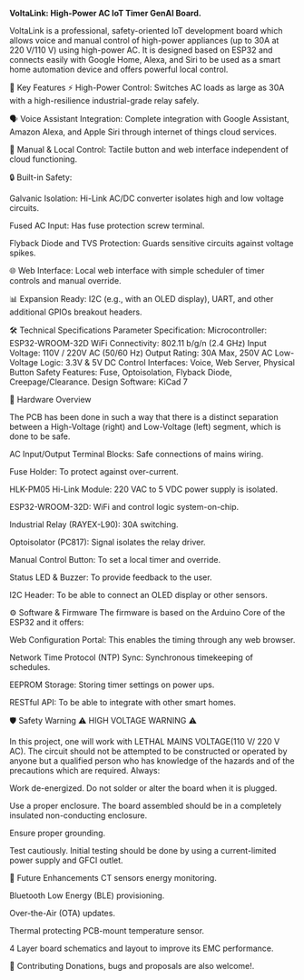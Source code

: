**VoltaLink: High-Power AC IoT Timer GenAI Board.**

VoltaLink is a professional, safety-oriented IoT development board which allows voice and manual control of high-power appliances (up to 30A at 220 V/110 V) using high-power AC. It is designed based on ESP32 and connects easily with Google Home, Alexa, and Siri to be used as a smart home automation device and offers powerful local control.

🚀 Key Features
⚡ High-Power Control: Switches AC loads as large as 30A with a high-resilience industrial-grade relay safely.

🗣️ Voice Assistant Integration: Complete integration with Google Assistant, Amazon Alexa, and Apple Siri through internet of things cloud services.

🤖 Manual & Local Control: Tactile button and web interface independent of cloud functioning.

🔒 Built-in Safety:

Galvanic Isolation: Hi-Link AC/DC converter isolates high and low voltage circuits.

Fused AC Input: Has fuse protection screw terminal.

Flyback Diode and TVS Protection: Guards sensitive circuits against voltage spikes.

🌐 Web Interface: Local web interface with simple scheduler of timer controls and manual override.

📊 Expansion Ready: I2C (e.g., with an OLED display), UART, and other additional GPIOs breakout headers.

🛠️ Technical Specifications
Parameter	Specification:
Microcontroller:	ESP32-WROOM-32D
WiFi Connectivity:	802.11 b/g/n (2.4 GHz)
Input Voltage:	110V / 220V AC (50/60 Hz)
Output Rating:	30A Max, 250V AC
Low-Voltage Logic:	3.3V & 5V DC
Control Interfaces: Voice, Web Server, Physical Button
Safety Features: Fuse, Optoisolation, Flyback Diode, Creepage/Clearance.
Design Software:	KiCad 7

📸 Hardware Overview

The PCB has been done in such a way that there is a distinct separation between a High-Voltage (right) and Low-Voltage (left) segment, which is done to be safe.

AC Input/Output Terminal Blocks: Safe connections of mains wiring.

Fuse Holder: To protect against over-current.

HLK-PM05 Hi-Link Module: 220 VAC to 5 VDC power supply is isolated.

ESP32-WROOM-32D: WiFi and control logic system-on-chip.

Industrial Relay (RAYEX-L90): 30A switching.

Optoisolator (PC817): Signal isolates the relay driver.

Manual Control Button: To set a local timer and override.

Status LED & Buzzer: To provide feedback to the user.

I2C Header: To be able to connect an OLED display or other sensors.

⚙️ Software & Firmware
The firmware is based on the Arduino Core of the ESP32 and it offers:

Web Configuration Portal: This enables the timing through any web browser.

Network Time Protocol (NTP) Sync: Synchronous timekeeping of schedules.

EEPROM Storage: Storing timer settings on power ups.

RESTful API: To be able to integrate with other smart homes.

🛡️ Safety Warning
⚠️ HIGH VOLTAGE WARNING ⚠️

In this project, one will work with LETHAL MAINS VOLTAGE(110 V/ 220 V AC). The circuit should not be attempted to be constructed or operated by anyone but a qualified person who has knowledge of the hazards and of the precautions which are required. Always:

Work de-energized. Do not solder or alter the board when it is plugged.

Use a proper enclosure. The board assembled should be in a completely insulated non-conducting enclosure.

Ensure proper grounding.

Test cautiously. Initial testing should be done by using a current-limited power supply and GFCI outlet.

🧩 Future Enhancements
CT sensors energy monitoring.

Bluetooth Low Energy (BLE) provisioning.

Over-the-Air (OTA) updates.

Thermal protecting PCB-mount temperature sensor.

4 Layer board schematics and layout to improve its EMC performance.

👥 Contributing
Donations, bugs and proposals are also welcome!.
